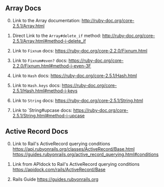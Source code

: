 ## Array Docs

0) Link to the Array documentation:
http://ruby-doc.org/core-2.5.1/Array.html

1) Direct Link to the `Array#delete_if` method:
http://ruby-doc.org/core-2.5.1/Array.html#method-i-delete_if

2) Link to `Fixnum` docs:
https://ruby-doc.org/core-2.2.0/Fixnum.html

3) Link to `Fixnum#even?` docs:
https://ruby-doc.org/core-2.2.0/Fixnum.html#method-i-even-3F

4) Link to `Hash` docs:
https://ruby-doc.org/core-2.5.1/Hash.html

5) Link to `Hash.keys` docs:
https://ruby-doc.org/core-2.5.1/Hash.html#method-i-keys

6) Link to `String` docs:
https://ruby-doc.org/core-2.5.1/String.html

7) Link to `String#upcase docs:
https://ruby-doc.org/core-2.5.1/String.html#method-i-upcase


## Active Record Docs


0) Link to Rail's ActiveRecord querying conditions 
https://api.rubyonrails.org/classes/ActiveRecord/Base.html
https://guides.rubyonrails.org/active_record_querying.html#conditions

1) Link from APIdock to Rail's ActiveRecord querying conditions  
https://apidock.com/rails/ActiveRecord/Base

2) Rails Guide
https://guides.rubyonrails.org
